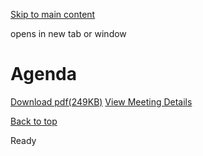 [Skip to main content](https://www.pittsburghpa.gov/City-Government/Boards-Authorities-Commissions/List-of-Boards-Authorities-Commissions/Commission-on-Human-Relations/Commission-Meetings/CHR-Meetings/2024/224-CHR-Monthly-Meeting/Agenda#main-content)

opens in new tab or window

# Agenda

[Download pdf(249KB)](https://www.pittsburghpa.gov/files/assets/city/v/1/bac/documents/chr/meetings/23898_monthly_commission_meeting_agenda_20240205.pdf) [View Meeting Details](https://www.pittsburghpa.gov/City-Government/Boards-Authorities-Commissions/List-of-Boards-Authorities-Commissions/Commission-on-Human-Relations/Commission-Meetings/CHR-Meetings/2024/224-CHR-Monthly-Meeting)

[Back to top](https://www.pittsburghpa.gov/City-Government/Boards-Authorities-Commissions/List-of-Boards-Authorities-Commissions/Commission-on-Human-Relations/Commission-Meetings/CHR-Meetings/2024/224-CHR-Monthly-Meeting/Agenda#body-top)

Ready
